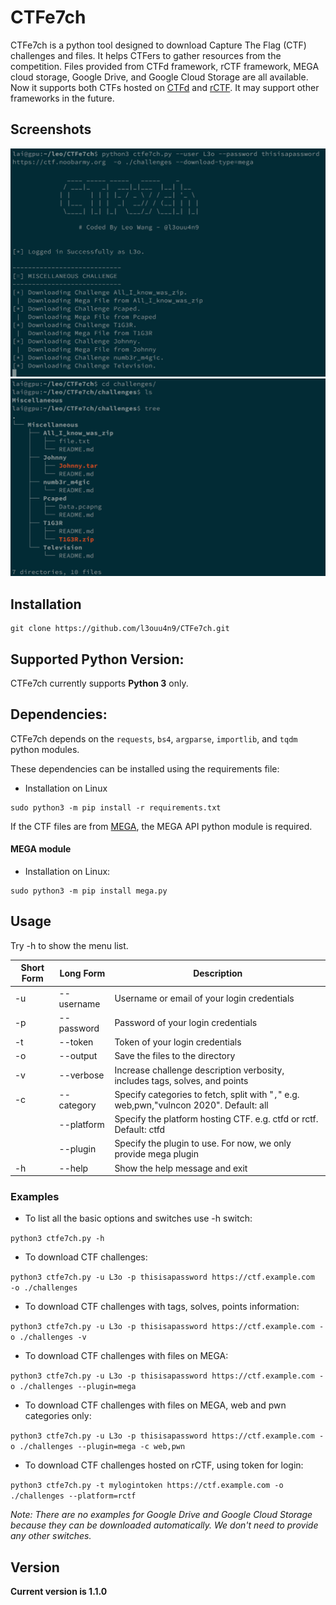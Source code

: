 # CTFe7ch

CTFe7ch is a python tool designed to download Capture The Flag (CTF) challenges and files. It helps CTFers to gather resources from the competition. Files provided from CTFd framework, rCTF framework, MEGA cloud storage, Google Drive, and Google Cloud Storage are all available. Now it supports both CTFs hosted on [CTFd](https://github.com/CTFd/CTFd) and [rCTF](https://github.com/redpwn/rctf). It may support other frameworks in the future.

## Screenshots

![CTFe7ch](https://github.com/l3ouu4n9/CTFe7ch/blob/main/images/CTFe7ch_1.png "CTFe7ch in action")
![CTFe7ch](https://github.com/l3ouu4n9/CTFe7ch/blob/main/images/CTFe7ch_2.png "CTFe7ch in action")

## Installation

```
git clone https://github.com/l3ouu4n9/CTFe7ch.git
```

## Supported Python Version:
CTFe7ch currently supports **Python 3** only.

## Dependencies:
CTFe7ch depends on the `requests`, `bs4`, `argparse`, `importlib`, and `tqdm` python modules.

These dependencies can be installed using the requirements file:

- Installation on Linux
```
sudo python3 -m pip install -r requirements.txt
```

If the CTF files are from [MEGA]("https://mega.nz"), the MEGA API python module is required.
#### MEGA module
- Installation on Linux:
```
sudo python3 -m pip install mega.py
```

## Usage

Try -h to show the menu list.

Short Form    | Long Form       | Description
------------- | -------------   |-------------
-u            | --username      | Username or email of your login credentials
-p            | --password      | Password of your login credentials
-t            | --token         | Token of your login credentials
-o            | --output        | Save the files to the directory
-v            | --verbose       | Increase challenge description verbosity, includes tags, solves, and points
-c            | --category      | Specify categories to fetch, split with "`,`" e.g. web,pwn,"vulncon 2020". Default: all
|             | --platform      | Specify the platform hosting CTF. e.g. ctfd or rctf. Default: ctfd
|             | --plugin        | Specify the plugin to use. For now, we only provide mega plugin
-h            | --help          | Show the help message and exit

### Examples

* To list all the basic options and switches use -h switch:

```python3 ctfe7ch.py -h```

* To download CTF challenges:

```python3 ctfe7ch.py -u L3o -p thisisapassword https://ctf.example.com  -o ./challenges```

* To download CTF challenges with tags, solves, points information:

```python3 ctfe7ch.py -u L3o -p thisisapassword https://ctf.example.com -o ./challenges -v```

* To download CTF challenges with files on MEGA:

```python3 ctfe7ch.py -u L3o -p thisisapassword https://ctf.example.com -o ./challenges --plugin=mega```

* To download CTF challenges with files on MEGA, web and pwn categories only:

```python3 ctfe7ch.py -u L3o -p thisisapassword https://ctf.example.com -o ./challenges --plugin=mega -c web,pwn```

* To download CTF challenges hosted on rCTF, using token for login:

```python3 ctfe7ch.py -t mylogintoken https://ctf.example.com -o ./challenges --platform=rctf ```


<i>Note: There are no examples for Google Drive and Google Cloud Storage because they can be downloaded automatically. We don't need to provide any other switches.</i>

## Version
**Current version is 1.1.0**
